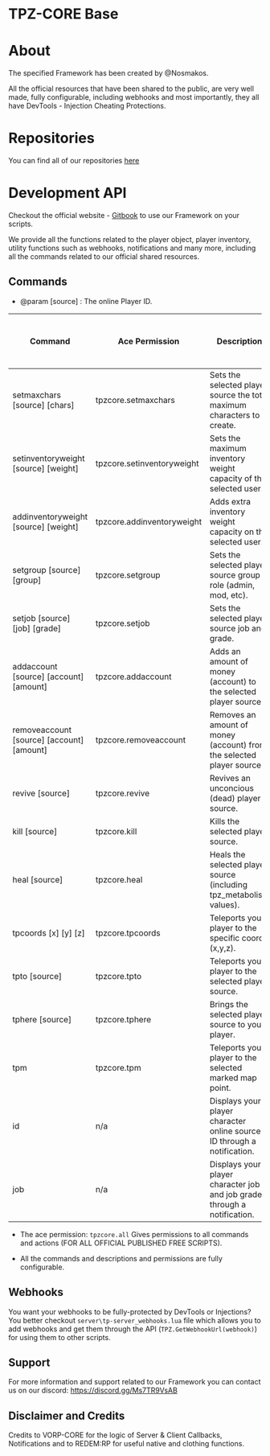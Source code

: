 # TPZ-CORE Base

# About

The specified Framework has been created by @Nosmakos.

All the official resources that have been shared to the public,
are very well made, fully configurable, including webhooks and most importantly,
they all have DevTools - Injection Cheating Protections.
 
# Repositories

You can find all of our repositories [here](https://github.com/TPZ-CORE?tab=repositories)
# Development API

Checkout the official website - [Gitbook](https://tpz-core.gitbook.io/tpz-core-documentation) 
to use our Framework on your scripts.

We provide all the functions related to the player object, player inventory, utility functions
such as webhooks, notifications and many more, including all the commands related to our official shared resources.

## Commands

- @param [source] : The online Player ID. 

| Command                                    | Ace Permission        | Description                                                              | Console / TXAdmin Console Support |
|--------------------------------------------|-----------------------|--------------------------------------------------------------------------|-----------------------------------|
| setmaxchars [source] [chars]               | tpzcore.setmaxchars   | Sets the selected player source the total maximum characters to create.  | Yes |
| setinventoryweight [source] [weight]        | tpzcore.setinventoryweight | Sets the maximum inventory weight capacity of the selected user.   | Yes |
| addinventoryweight [source] [weight]        | tpzcore.addinventoryweight | Adds extra inventory weight capacity on the selected user.         | Yes |
| setgroup [source] [group]                   | tpzcore.setgroup        | Sets the selected player source group role (admin, mod, etc).         | Yes |
| setjob [source] [job] [grade]              | tpzcore.setjob        | Sets the selected player source job and grade.                           | Yes |
| addaccount [source] [account] [amount]     | tpzcore.addaccount    | Adds an amount of money (account) to the selected player source.         | Yes |
| removeaccount [source] [account] [amount]  | tpzcore.removeaccount | Removes an amount of money (account) from the selected player source.    | Yes |
| revive [source]                            | tpzcore.revive        | Revives an unconcious (dead) player source.                              | Yes |
| kill [source]                              | tpzcore.kill          | Kills the selected player source.                                        | Yes |
| heal [source]                              | tpzcore.heal          | Heals the selected player source (including tpz_metabolism values).      | Yes |
| tpcoords [x] [y] [z]                       | tpzcore.tpcoords      | Teleports your player to the specific coords (x,y,z).                    | No |
| tpto [source]                              | tpzcore.tpto          | Teleports your player to the selected player source.                     | No |
| tphere [source]                            | tpzcore.tphere        | Brings the selected player source to your player.                        | No |
| tpm                                         | tpzcore.tpm          | Teleports your player to the selected marked map point.                  | No |
| id                                         | n/a                   | Displays your player character online source ID through a notification.  | No |
| job                                         | n/a          | Displays your player character job and job grade through a notification.         | No |

- The ace permission: `tpzcore.all` Gives permissions to all commands and actions (FOR ALL OFFICIAL PUBLISHED FREE SCRIPTS).

- All the commands and descriptions and permissions are fully configurable.

## Webhooks

You want your webhooks to be fully-protected by DevTools or Injections? You better checkout `server\tp-server_webhooks.lua` file which allows you to add webhooks and get them through the API (`TPZ.GetWebhookUrl(webhook)`) for using them to other scripts. 
## Support

For more information and support related to our Framework you can contact us on our discord: https://discord.gg/Ms7TR9VsAB

## Disclaimer and Credits

Credits to VORP-CORE for the logic of Server & Client Callbacks, Notifications and to REDEM:RP for useful native and clothing functions.


